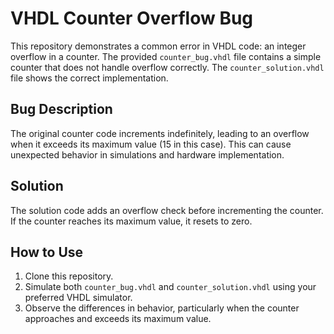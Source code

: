 # VHDL Counter Overflow Bug

This repository demonstrates a common error in VHDL code: an integer overflow in a counter. The provided `counter_bug.vhdl` file contains a simple counter that does not handle overflow correctly. The `counter_solution.vhdl` file shows the correct implementation.

## Bug Description

The original counter code increments indefinitely, leading to an overflow when it exceeds its maximum value (15 in this case). This can cause unexpected behavior in simulations and hardware implementation.

## Solution

The solution code adds an overflow check before incrementing the counter.  If the counter reaches its maximum value, it resets to zero.

## How to Use

1.  Clone this repository.
2.  Simulate both `counter_bug.vhdl` and `counter_solution.vhdl` using your preferred VHDL simulator.
3.  Observe the differences in behavior, particularly when the counter approaches and exceeds its maximum value.
